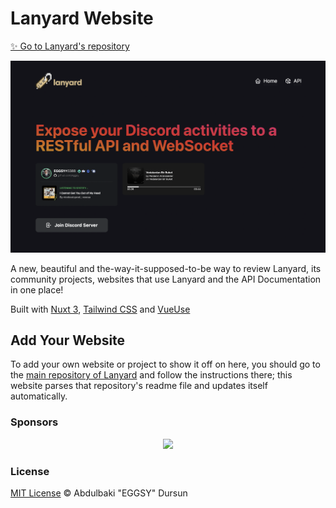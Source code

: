 # Lanyard Website

[✨ Go to Lanyard's repository](https://github.com/phineas/lanyard)

<p align="center">
  <img src="/demo.png" alt="demo image" />
</p>

A new, beautiful and the-way-it-supposed-to-be way to review Lanyard, its community projects, websites that use Lanyard and the API Documentation in one place!

Built with [Nuxt 3](https://v3.nuxtjs.org), [Tailwind CSS](https://tailwindcss.com) and [VueUse](https://vueuse.org)

## Add Your Website

To add your own website or project to show it off on here, you should go to the [main repository of Lanyard](https://github.com/phineas/lanyard) and follow the instructions there; this website parses that repository's readme file and updates itself automatically.

### Sponsors

<p align="center">
  <a href="https://github.com/sponsors/eggsy">
    <img src='https://cdn.jsdelivr.net/gh/eggsy/.github/sponsors.svg'/>
  </a>
</p>

### License

[MIT License](https://github.com/eggsy/lanyard-web/blob/main/LICENSE) © Abdulbaki "EGGSY" Dursun
